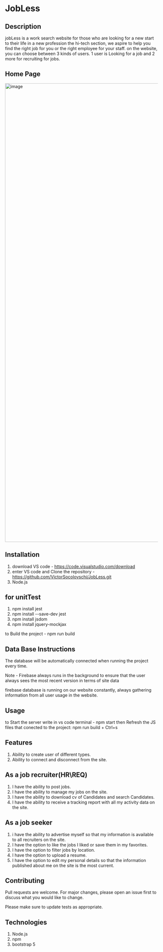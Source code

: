 # JobLess
## Description
jobLess is a work search website for those who are looking for a new start to their life in a new profession the hi-tech section, 
we aspire to help you find the right job for you or the right employee for your staff.
on the website, you can choose between 3 kinds of users. 1 user is Looking for a job and 2 more for recruiting for jobs.

## Home Page
<img width="1508" alt="image" src="https://user-images.githubusercontent.com/116512226/212484361-881fc152-2861-4f74-b355-14a8d0da09fe.png">

## Installation
1. download VS code - https://code.visualstudio.com/download
2. enter VS code and Clone the repository - https://github.com/VictorSocolovschi/JobLess.git
3. Node.js

## for unitTest
1. npm install jest 
2. npm install --save-dev jest
3. npm install jsdom
4. npm install jquery-mockjax

to Build the project - npm run build

## Data Base Instructions
The database will be automatically connected when running the project every time.

Note - Firebase always runs in the background to ensure that the user always sees the most recent version in terms of site data

firebase database is running on our website constantly, always gathering information from all user usage in the website.

## Usage
to Start the server write in vs code terminal - npm start
then Refresh the JS files that conected to the project: npm run build + Ctrl+s

## Features
1. Ability to create user of different types.
2. Ability to connect and disconnect from the site.

## As a job recruiter(HR\REQ)
1. I have the ability to post jobs.
2. I have the ability to manage my jobs on the site.
3. I have the ability to download cv of Candidates and search Candidates.
4. I have the ability to receive a tracking report with all my activity data on the site.

## As a job seeker 
1. i have the ability to advertise myself so that my information is available to all recruiters on the site.
2. I have the option to like the jobs I liked or save them in my favorites.
3. I have the option to filter jobs by location.
4. I have the option to upload a resume.
5. I have the option to edit my personal details so that the information published about me on the site is the most current.


## Contributing

Pull requests are welcome. For major changes, please open an issue first
to discuss what you would like to change.

Please make sure to update tests as appropriate.

## Technologies 
1. Node.js
2. npm 
3. bootstrap 5

